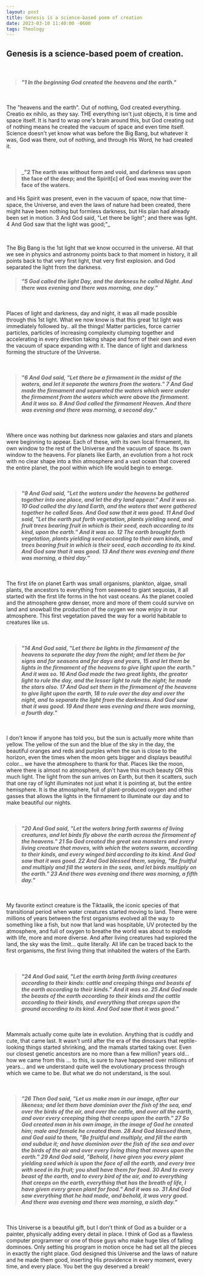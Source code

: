```yaml
---
layout: post
title: Genesis is a science-based poem of creation
date: 2023-03-10 11:40:00 -0600
tags: Theology
---
```


## Genesis is a science-based poem of creation.

<br>

> #### _"1 In the beginning God created the heavens and the earth."_

<br>

The "heavens and the earth". Out of nothing, God created everything. Creatio ex nihilo, as they say. THE everything isn't just objects, it is time and space itself. It is hard to wrap one's brain around this, but God creating out of nothing means he created the vacuum of space and even time itself. Science doesn't yet know what was before the Big Bang, but whatever it was, God was there, out of nothing, and through His Word, he had created it.

<br>

> #### _"2 The earth was without form and void, and darkness was upon the face of the deep; and the Spirit[c] of God was moving over the face of the waters.
and His Spirit was present, even in the vacuum of space, now that time-space, the Universe, and even the laws of nature had been created, there might have been nothing but formless darkness, but His plan had already been set in motion.
3 And God said, "Let there be light"; and there was light. 4 And God saw that the light was good;"_

<br>

The Big Bang is the 1st light that we know occurred in the universe. All that we see in physics and astronomy points back to that moment in history, it all points back to that very first light, that very first explosion.
and God separated the light from the darkness. 

> #### _"5 God called the light Day, and the darkness he called Night. And there was evening and there was morning, one day."_

<br>

Places of light and darkness, day and night, it was all made possible through this 1st light. What we now know is that this great 1st light was immediately followed by.. all the things! Matter particles, force carrier particles, particles of increasing complexity clumping together and accelerating in every direction taking shape and form of their own and even the vacuum of space expanding with it. The dance of light and darkness forming the structure of the Universe.

<br>

> #### _"6 And God said, "Let there be a firmament in the midst of the waters, and let it separate the waters from the waters." 7 And God made the firmament and separated the waters which were under the firmament from the waters which were above the firmament. And it was so. 8 And God called the firmament Heaven. And there was evening and there was morning, a second day."_

<br>

Where once was nothing but darkness now galaxies and stars and planets were beginning to appear. Each of these, with its own local firmament, its own window to the rest of the Universe and the vacuum of space. Its own window to the heavens. For planets like Earth, an evolution from a hot rock with no clear shape into a thin atmosphere and a vast ocean that covered the entire planet, the pool within which life would begin to emerge.

<br>

> #### _"9 And God said, "Let the waters under the heavens be gathered together into one place, and let the dry land appear." And it was so. 10 God called the dry land Earth, and the waters that were gathered together he called Seas. And God saw that it was good. 11 And God said, "Let the earth put forth vegetation, plants yielding seed, and fruit trees bearing fruit in which is their seed, each according to its kind, upon the earth." And it was so. 12 The earth brought forth vegetation, plants yielding seed according to their own kinds, and trees bearing fruit in which is their seed, each according to its kind. And God saw that it was good. 13 And there was evening and there was morning, a third day."_

<br>

The first life on planet Earth was small organisms, plankton, algae, small plants, the ancestors to everything from seaweed to giant sequoias, it all started with the first life forms in the hot vast oceans. As the planet cooled and the atmosphere grew denser, more and more of them could survive on land and snowball the production of the oxygen we now enjoy in our atmosphere. This first vegetation paved the way for a world habitable to creatures like us.

<br>

> #### _"14 And God said, "Let there be lights in the firmament of the heavens to separate the day from the night; and let them be for signs and for seasons and for days and years, 15 and let them be lights in the firmament of the heavens to give light upon the earth." And it was so. 16 And God made the two great lights, the greater light to rule the day, and the lesser light to rule the night; he made the stars also. 17 And God set them in the firmament of the heavens to give light upon the earth, 18 to rule over the day and over the night, and to separate the light from the darkness. And God saw that it was good. 19 And there was evening and there was morning, a fourth day."_

<br>

I don't know if anyone has told you, but the sun is actually more white than yellow. The yellow of the sun and the blue of the sky in the day, the beautiful oranges and reds and purples when the sun is close to the horizon, even the times when the moon gets bigger and displays beautiful color… we have the atmosphere to thank for that. Places like the moon, where there is almost no atmosphere, don't have this much beauty OR this much light. The light from the sun arrives on Earth, but then it scatters, such that one ray of light illuminates not just what it is pointing at, but the entire hemisphere. It is the atmosphere, full of plant-produced oxygen and other gasses that allows the lights in the firmament to illuminate our day and to make beautiful our nights.

<br>

> #### _"20 And God said, "Let the waters bring forth swarms of living creatures, and let birds fly above the earth across the firmament of the heavens." 21 So God created the great sea monsters and every living creature that moves, with which the waters swarm, according to their kinds, and every winged bird according to its kind. And God saw that it was good. 22 And God blessed them, saying, "Be fruitful and multiply and fill the waters in the seas, and let birds multiply on the earth." 23 And there was evening and there was morning, a fifth day."_

<br>

My favorite extinct creature is the Tiktaalik, the iconic species of that transitional period when water creatures started moving to land. There were millions of years between the first organisms evolved all the way to something like a fish, but now that land was hospitable, UV protected by the atmosphere, and full of oxygen to breathe the world was about to explode with life, more and more diverse. And after living creatures had explored the land, the sky was the limit… quite literally. All life can be traced back to the first organisms, the first living thing that inhabited the waters of the Earth. 

<br>

> #### _"24 And God said, "Let the earth bring forth living creatures according to their kinds: cattle and creeping things and beasts of the earth according to their kinds." And it was so. 25 And God made the beasts of the earth according to their kinds and the cattle according to their kinds, and everything that creeps upon the ground according to its kind. And God saw that it was good."_

<br>

Mammals actually come quite late in evolution. Anything that is cuddly and cute, that came last. It wasn't until after the era of the dinosaurs that reptile-looking things started shrinking, and the mamals started taking over. Even our closest genetic ancestors are no more than a few million? years old… how we came from this … to this, is sure to have happened over millions of years… and we understand quite well the evolutionary process through which we came to be. But what we do not understand, is the soul.

<br>

> #### _"26 Then God said, "Let us make man in our image, after our likeness; and let them have dominion over the fish of the sea, and over the birds of the air, and over the cattle, and over all the earth, and over every creeping thing that creeps upon the earth." 27 So God created man in his own image, in the image of God he created him; male and female he created them. 28 And God blessed them, and God said to them, "Be fruitful and multiply, and fill the earth and subdue it; and have dominion over the fish of the sea and over the birds of the air and over every living thing that moves upon the earth." 29 And God said, "Behold, I have given you every plant yielding seed which is upon the face of all the earth, and every tree with seed in its fruit; you shall have them for food. 30 And to every beast of the earth, and to every bird of the air, and to everything that creeps on the earth, everything that has the breath of life, I have given every green plant for food." And it was so. 31 And God saw everything that he had made, and behold, it was very good. And there was evening and there was morning, a sixth day."_

<br>

This Universe is a beautiful gift, but I don't think of God as a builder or a painter, physically adding every detail in place. I think of God as a flawless computer programmer or one of those guys who make huge tiles of falling dominoes. Only setting his program in motion once he had set all the pieces in exactly the right place. God designed this Universe and the laws of nature and he made them good, inserting His providence in every moment, every time, and every place. You bet the guy deserved a break!
